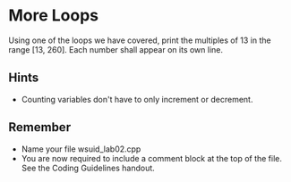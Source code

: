 # More Loops
Using one of the loops we have covered, print the multiples of 13 in the range [13, 260]. Each number shall appear on its own line.

## Hints
- Counting variables don't have to only increment or decrement.

## Remember
- Name your file wsuid\_lab02.cpp
- You are now required to include a comment block at the top of the file. See the Coding Guidelines handout.

